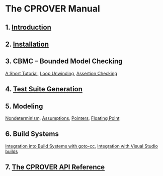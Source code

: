 # The CPROVER Manual

## 1. [Introduction](introduction/)

## 2. [Installation](installation/)

## 3. CBMC &ndash; Bounded Model Checking

[A Short Tutorial](cbmc/tutorial/),
[Loop Unwinding](cbmc/unwinding/),
[Assertion Checking](cbmc/assertions/)

## 4. [Test Suite Generation](test-suite/)

## 5. Modeling

[Nondeterminism](modeling/nondeterminism/),
[Assumptions](modeling/assumptions/),
[Pointers](modeling/pointers/),
[Floating Point](modeling/floating-point/)

## 6. Build Systems

[Integration into Build Systems with goto-cc](goto-cc/),
[Integration with Visual Studio builds](visual-studio/)

## 7. [The CPROVER API Reference](api/)

